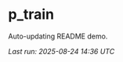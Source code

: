 # p_train

Auto-updating README demo.

<!--START_SECTION:status-->
_Last run: 2025-08-24 14:36 UTC_
<!--END_SECTION:status-->





























































































